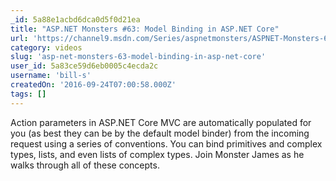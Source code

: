 ```yaml
---
_id: 5a88e1acbd6dca0d5f0d21ea
title: "ASP.NET Monsters #63: Model Binding in ASP.NET Core"
url: 'https://channel9.msdn.com/Series/aspnetmonsters/ASPNET-Monsters-63-Model-Binding-in-ASPNET-Core'
category: videos
slug: 'asp-net-monsters-63-model-binding-in-asp-net-core'
user_id: 5a83ce59d6eb0005c4ecda2c
username: 'bill-s'
createdOn: '2016-09-24T07:00:58.000Z'
tags: []
---
```


Action parameters in ASP.NET Core MVC are automatically populated for you (as best they can be by the default model binder) from the incoming request using a series of conventions. You can bind primitives and complex types, lists, and even lists of complex types. Join Monster James as he walks through all of these concepts.
